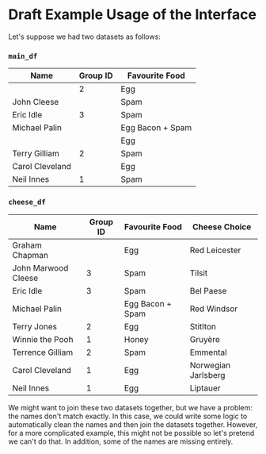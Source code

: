 # Draft Example Usage of the Interface

Let's suppose we had two datasets as follows:

### `main_df`
|Name           |Group ID|Favourite Food  |
|---------------|--------|----------------|
| |2       |Egg             |
|John Cleese    |        |Spam            |
|Eric Idle      |3       |Spam            |
|Michael Palin  |        |Egg Bacon + Spam|
|    |        |Egg             |
|Terry Gilliam  |2       |Spam            |
|Carol Cleveland|        |Egg             |
|Neil Innes     |1       |Spam            |

### `cheese_df`
|Name           |Group ID|Favourite Food  |Cheese Choice      |
|---------------|--------|----------------|-------------------|
|Graham Chapman |        |Egg             |Red Leicester      |
|John Marwood Cleese|3       |Spam            |Tilsit             |
|Eric Idle      |3       |Spam            |Bel Paese          |
|Michael Palin  |        |Egg Bacon + Spam|Red Windsor        |
|Terry Jones    |2       |Egg             |Stitlton           |
|Winnie the Pooh|1       |Honey           |Gruyère            |
|Terrence Gilliam|2       |Spam            |Emmental           |
|Carol Cleveland|1       |Egg             |Norwegian Jarlsberg|
|Neil Innes     |1       |Egg             |Liptauer           |

We might want to join these two datasets together, but we have a problem: the names
don't match exactly. In this case, we could write some logic to automatically clean
the names and then join the datasets together. However, for a more complicated example,
this might not be possible so let's pretend we can't do that. In addition, some of the names are missing entirely.
